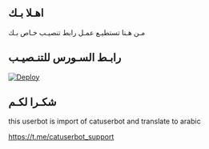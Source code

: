 ## اهـلا بـك
مـن هـنا تستطيـع عمـل رابط تنصيـب خـاص بـك

## رابـط السـورس للتنـصيـب

[![Deploy](https://www.herokucdn.com/deploy/button.svg)](https://heroku.com/deploy?template=https://github.com/its4uu/jmthon)

## شكـرا لكـم 


this userbot is import of catuserbot and translate to arabic

https://t.me/catuserbot_support
